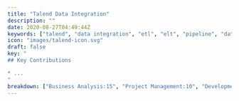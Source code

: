```yaml
---
title: "Talend Data Integration"
description: ""
date: 2020-08-27T04:49:44Z
keywords: ["talend", "data integration", "etl", "elt", "pipeline", "data analysis"]
icon: "images/talend-icon.svg"
draft: false
key: "
## Key Contributions

* ...
"
breakdown: ["Business Analysis:15", "Project Management:10", "Development:75"]
---
```

